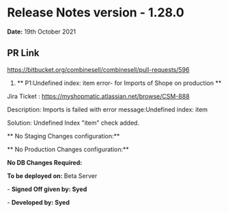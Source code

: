 # Release Notes version - 1.28.0

**Date:** 19th October 2021

## PR Link
https://bitbucket.org/combinesell/combinesell/pull-requests/596

1. ** P1:Undefined index: item error- for Imports of Shope on production **

Jira Ticket : https://myshopmatic.atlassian.net/browse/CSM-888

Description: Imports is failed with error message:Undefined index: item


Solution: Undefined Index "item" check added.

** No Staging Changes configuration:**

** No Production Changes configuration:**

**No DB Changes Required:**

**To be deployed on:** Beta Server

\- **Signed Off given by: Syed**

\- **Developed by: Syed**


